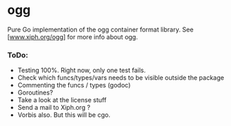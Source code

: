 # ogg

Pure Go implementation of the ogg container format library. See [www.xiph.org/ogg] for more info about ogg.

### ToDo:
- Testing 100%. Right now, only one test fails.
- Check which funcs/types/vars needs to be visible outside the package
- Commenting the funcs / types (godoc)
- Goroutines?
- Take a look at the license stuff
- Send a mail to Xiph.org ?
- Vorbis also. But this will be cgo.

